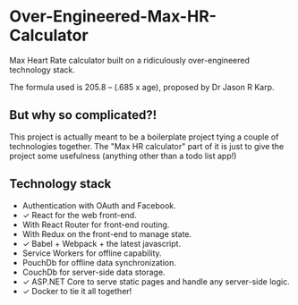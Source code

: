 # Over-Engineered-Max-HR-Calculator

Max Heart Rate calculator built on a ridiculously over-engineered technology stack.

The formula used is 205.8 – (.685 x age), proposed by Dr Jason R Karp.

## But why so complicated?!

This project is actually meant to be a boilerplate project tying a couple of technologies together. The "Max HR calculator" part of it is just to give the project some usefulness (anything other than a todo list app!)

## Technology stack

- Authentication with OAuth and Facebook.
- ✓ React for the web front-end.
- With React Router for front-end routing.
- With Redux on the front-end to manage state.
- ✓ Babel + Webpack + the latest javascript.
- Service Workers for offline capability.
- PouchDb for offline data synchronization.
- CouchDb for server-side data storage.
- ✓ ASP.NET Core to serve static pages and handle any server-side logic.
- ✓ Docker to tie it all together!

